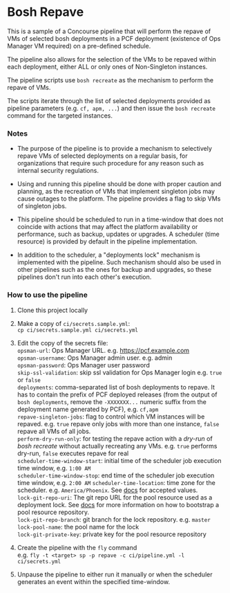 # Bosh Repave

This is a sample of a Concourse pipeline that will perform the repave of VMs of selected bosh deployments in a PCF deployment (existence of Ops Manager VM required) on a pre-defined schedule.

The pipeline also allows for the selection of the VMs to be repaved within each deployment, either ALL or only ones of Non-Singleton instances.

The pipeline scripts use `bosh recreate` as the mechanism to perform the repave of VMs.

The scripts iterate through the list of selected deployments provided as pipeline parameters (e.g. `cf, apm, ...`) and then issue the `bosh recreate` command for the targeted instances.


### Notes

- The purpose of the pipeline is to provide a mechanism to selectively repave VMs of selected deployments on a regular basis, for organizations that require such procedure for any reason such as internal security regulations.  

- Using and running this pipeline should be done with proper caution and planning, as the recreation of VMs that implement singleton jobs may cause outages to the platform. The pipeline provides a flag to skip VMs of singleton jobs.   

- This pipeline should be scheduled to run in a time-window that does not coincide with actions that may affect the platform availability or performance, such as backup, updates or upgrades. A scheduler (time resource) is provided by default in the pipeline implementation.  

- In addition to the scheduler, a "deployments lock" mechanism is implemented with the pipeline. Such mechanism should also be used in other pipelines such as the ones for backup and upgrades, so these pipelines don't run into each other's execution.  


### How to use the pipeline

1. Clone this project locally
1. Make a copy of `ci/secrets.sample.yml`:  
   `cp ci/secrets.sample.yml ci/secrets.yml`
1. Edit the copy of the secrets file:  
   `opsman-url`: Ops Manager URL. e.g.  https://pcf.example.com  
   `opsman-username`: Ops Manager admin user. e.g. admin  
   `opsman-password`: Ops Manager user password  
   `skip-ssl-validation`: skip ssl validation for Ops Manager login e.g. `true` or `false`  
   `deployments`: comma-separated list of bosh deployments to repave. It has to contain the prefix of PCF deployed releases (from the output of `bosh deployments`, remove the `-XXXXXXX...` numeric suffix from the deployment name generated by PCF), e.g. `cf,apm`  
   `repave-singleton-jobs`: flag to control which VM instances will be repaved. e.g. `true` repave only jobs with more than one instance, `false` repave all VMs of all jobs.  
   `perform-dry-run-only`: for testing the repave action with a _dry-run_ of _bosh recreate_ without actually recreating any VMs. e.g. `true` performs dry-run, `false` executes repave for real   
   `scheduler-time-window-start`: initial time of the scheduler job execution time window, e.g. `1:00 AM`  
   `scheduler-time-window-stop`: end time of the scheduler job execution time window, e.g. `2:00 AM`
   `scheduler-time-location`: time zone for the scheduler. e.g. `America/Phoenix`. See [docs](https://en.wikipedia.org/wiki/List_of_tz_database_time_zones) for accepted values.  
   `lock-git-repo-uri`: The git repo URL for the pool resource used as a deployment lock. See [docs](https://github.com/concourse/pool-resource) for more information on how to bootstrap a pool resource repository.  
   `lock-git-repo-branch`: git branch for the lock repository. e.g. `master`  
   `lock-pool-name`: the pool name for the lock  
   `lock-git-private-key`: private key for the pool resource repository  

1. Create the pipeline with the `fly` command  
   e.g. `fly -t <target> sp -p repave -c ci/pipeline.yml -l ci/secrets.yml`  

1. Unpause the pipeline to either run it manually or when the scheduler generates an event within the specified time-window.  
